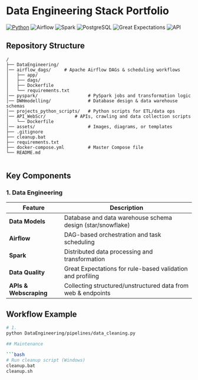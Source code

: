 # Data Engineering Stack Portfolio

[![Python](https://img.shields.io/badge/Python-3.8%2B-blue?logo=python)](https://www.python.org/)
![Airflow](https://img.shields.io/badge/Airflow-017CEE?logo=apache-airflow&logoColor=white)
![Spark](https://img.shields.io/badge/Spark-E25A1C?logo=apachespark&logoColor=white)
![PostgreSQL](https://img.shields.io/badge/PostgreSQL-336791?logo=postgresql&logoColor=white)
![Great Expectations](https://img.shields.io/badge/GreatExpectations-000000?logo=python&label=Great%20Expectations&logoColor=white)
![API](https://img.shields.io/badge/API-FF6F00?logo=fastapi&logoColor=white)


## Repository Structure

```
/
├── DataEngineering/
│── airflow_dags/     # Apache Airflow DAGs & scheduling workflows
│   ├── app/
│   ├── dags/
│   ├── Dockerfile
│   └── requirements.txt
│── pyspark/                   # PySpark jobs and transformation logic
│── DWHmodelling/              # Database design & data warehouse schemas
│── projects_python_scripts/   # Python scripts for ETL/data ops
│── API_WebScr/           # APIs, crawling and data collection scripts
│   └── Dockerfile
│── assets/                    # Images, diagrams, or templates
├── .gitignore
├── cleanup.bat
├── requirements.txt
├── docker-compose.yml         # Master Compose file
└── README.md


```

## Key Components

### 1. Data Engineering

 | Feature              | Description                                                   |
|----------------------|---------------------------------------------------------------|
| **Data Models**      | Database and data warehouse schema design (star/snowflake)    |
| **Airflow**          | DAG-based orchestration and task scheduling                   |
| **Spark**            | Distributed data processing and transformation                |
| **Data Quality**     | Great Expectations for rule-based validation and profiling    |
| **APIs & Webscraping**| Collecting structured/unstructured data from web & endpoints |


## Workflow Example

```bash
# 1. 
python DataEngineering/pipelines/data_cleaning.py

## Maintenance

```bash
# Run cleanup script (Windows)
cleanup.bat
cleanup.sh

```

